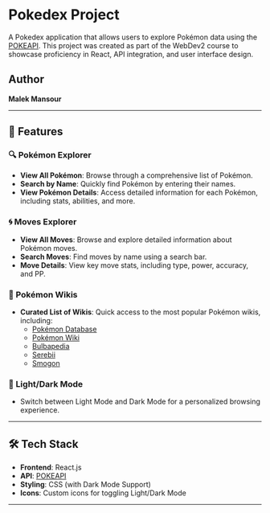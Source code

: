 # Pokedex Project

A Pokedex application that allows users to explore Pokémon data using the [POKEAPI](https://pokeapi.co/). This project was created as part of the WebDev2 course to showcase proficiency in React, API integration, and user interface design. 

## Author
**Malek Mansour**

---

## 🌟 Features

### 🔍 Pokémon Explorer
- **View All Pokémon**: Browse through a comprehensive list of Pokémon.
- **Search by Name**: Quickly find Pokémon by entering their names.
- **View Pokémon Details**: Access detailed information for each Pokémon, including stats, abilities, and more.

### 🌀 Moves Explorer
- **View All Moves**: Browse and explore detailed information about Pokémon moves.
- **Search Moves**: Find moves by name using a search bar.
- **Move Details**: View key move stats, including type, power, accuracy, and PP.

### 📖 Pokémon Wikis
- **Curated List of Wikis**: Quick access to the most popular Pokémon wikis, including:
  - [Pokémon Database](https://pokemondb.net/)
  - [Pokémon Wiki](https://pokemon.fandom.com/)
  - [Bulbapedia](https://bulbapedia.bulbagarden.net/)
  - [Serebii](https://www.serebii.net/)
  - [Smogon](https://www.smogon.com/)

### 🌙 Light/Dark Mode
- Switch between Light Mode and Dark Mode for a personalized browsing experience.

---

## 🛠️ Tech Stack

- **Frontend**: React.js
- **API**: [POKEAPI](https://pokeapi.co/)
- **Styling**: CSS (with Dark Mode Support)
- **Icons**: Custom icons for toggling Light/Dark Mode

---